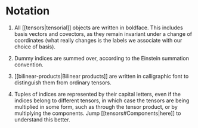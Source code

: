 # Notation

1. All [[tensors|tensorial]] objects are written in boldface. This includes basis vectors and covectors, as they remain invariant under a change of coordinates (what really changes is the labels we associate with our choice of basis).

2. Dummy indices are summed over, according to the Einstein summation convention.

3. [[bilinear-products|Bilinear products]] are written in calligraphic font to distinguish them from ordinary tensors.

4. Tuples of indices are represented by their capital letters, even if the indices belong to different tensors, in which case the tensors are being multiplied in some form, such as through the tensor product, or by multiplying the components. Jump [[tensors#Components|here]] to understand this better.